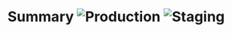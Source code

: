 # Summary ![Production](https://github.com/navalta3030/sanic_server/workflows/Production/badge.svg) ![Staging](https://github.com/navalta3030/sanic_server/workflows/Staging/badge.svg)